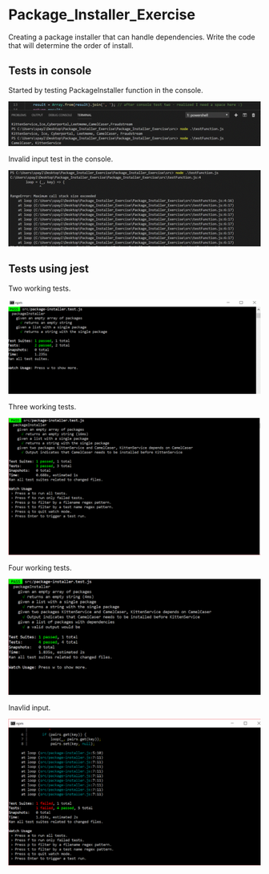 # Package_Installer_Exercise
Creating a package installer that can handle dependencies.  Write the code that will determine the order of install.


## Tests in console

Started by testing PackageInstaller function in the console.

<img src="images/consoleTest1.GIF">

Invalid input test in the console.

<img src="images/consoleTest2.GIF">

## Tests using jest

Two working tests.

<img src="images/2testsPassed.GIF">

Three working tests.

<img src="images/3testsPassed.GIF">

Four working tests.

<img src="images/4testsPassed.GIF">

Inavlid input.

<img src="images/InvalidInputFailed.GIF">

